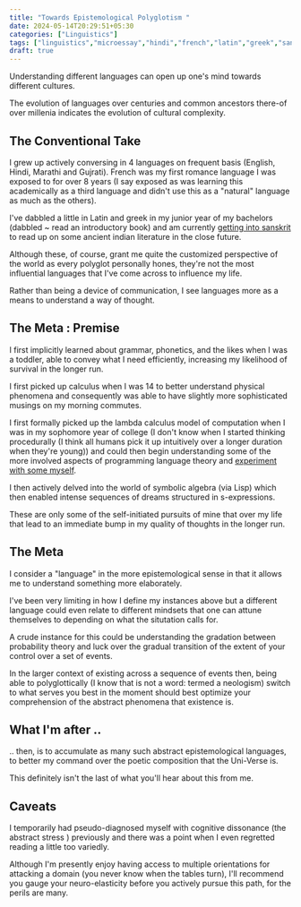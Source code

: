 ```yaml
---
title: "Towards Epistemological Polyglotism "
date: 2024-05-14T20:29:51+05:30
categories: ["Linguistics"]
tags: ["linguistics","microessay","hindi","french","latin","greek","sanskrit","reading","composition","poetry","music","marathi","gujrati","programming","calculus","cave-paintings","polyglot","epistemology"]
draft: true
---
```


Understanding different languages can open up one's mind towards
different cultures.  

The evolution of languages over centuries and common ancestors
there-of over millenia indicates the evolution of cultural
complexity.  

## The Conventional Take

I grew up actively conversing in 4 languages on frequent basis (English, Hindi,
Marathi and Gujrati). French was my first romance language I was
exposed to for over 8 years  (I say exposed as was learning this
academically as a third language and didn't use this as a "natural"
language as much as the others).  

I've dabbled a little in Latin and greek
in my junior year of my bachelors (dabbled ~ read an introductory
book) and am currently [getting into sanskrit](https://www.amazon.in/Practical-Grammar-Sanskrit-Language/dp/8121509394) to read up on some
ancient indian literature in the close future.  

Although these, of course, grant me quite the customized perspective of the world
as every polyglot personally hones, they're not the most influential
languages that I've come across to influence my life.  
 
Rather than being a device of communication, I see languages more as a
means to understand a way of thought.  

## The Meta : Premise

I first implicitly learned about grammar, phonetics, and the likes
when I was a toddler, able to convey what I need efficiently, increasing
my likelihood of survival in the longer run.  

I first picked up calculus when I was 14 to better understand physical
phenomena and consequently was able to have slightly more
sophisticated musings on my morning commutes.  

I first formally picked up the lambda calculus model of computation
when I was in my sophomore year of college (I don't know when I
started thinking procedurally (I think all humans pick it up
intuitively over a longer duration when they're young)) and could then
begin understanding some of the more involved aspects of programming
language theory and [experiment with some myself](https://racket-lang.org/).

I then actively delved into the world of symbolic algebra (via
Lisp) which then enabled intense sequences of dreams structured in
s-expressions.  

These are only some of the self-initiated pursuits of mine that over
my life that lead to an immediate bump in my quality of thoughts in
the longer run.  

## The Meta

I consider a "language" in the more epistemological sense in that it
allows me to understand something more elaborately.  

I've been very limiting in how I define my instances above but a
different language could even relate to different mindsets that one
can attune themselves to depending on what the situtation calls for.  

A crude instance for this could be understanding the gradation between
probability theory and luck over the gradual transition of the extent
of your control over a set of events.  

In the larger context of existing across a sequence of events then,
being able to polyglottically (I know that is not a word: termed a neologism) switch to
what serves you best in the moment should best optimize your
comprehension of the abstract phenomena that existence is.  

## What I'm after ..

.. then, is to accumulate as many such abstract epistemological
languages, to better my command over the poetic composition that the
Uni-Verse is.  

This definitely isn't the last of what you'll hear about this from
me.  

## Caveats

I temporarily had pseudo-diagnosed myself with cognitive dissonance (the
abstract stress ) previously and there was a point when I even
regretted reading a little too variedly.  

Although I'm presently enjoy having access to multiple orientations
for attacking a domain (you never know when the tables turn), I'll recommend you gauge your neuro-elasticity before you actively pursue this path, for the perils are many.  
